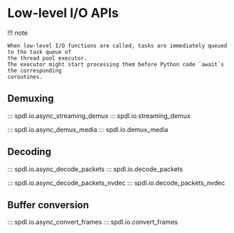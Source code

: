 # Low-level I/O APIs

!!! note

    When low-level I/O functions are called, tasks are immediately queued to the task queue of
    the thread pool executor.
    The executor might start processing them before Python code `await`s the corresponding
    coroutines.

## Demuxing

::: spdl.io.async_streaming_demux
::: spdl.io.streaming_demux

::: spdl.io.async_demux_media
::: spdl.io.demux_media

## Decoding

::: spdl.io.async_decode_packets
::: spdl.io.decode_packets

::: spdl.io.async_decode_packets_nvdec
::: spdl.io.decode_packets_nvdec

## Buffer conversion

::: spdl.io.async_convert_frames
::: spdl.io.convert_frames
